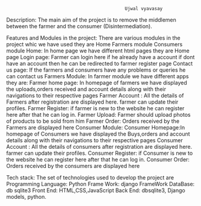                                                 Ujwal vyavasay
Description: 
The main aim of the project is to remove the middlemen between the farmer and the consumer (Disintermediation). 

Features and Modules in the project:
There are various modules in the project whic we have used they are
Home
Farmers module
Consumers module
Home:
In home page we have different html pages they are
Home page
Login page: Farmer can login here if he already have a account if dont have an account then he can be redirected to farmer register page
Contact us page: If the farmers and consumers have any problems or queries he can contact us
Farmers Module:
In farmer module we have different apps they are:
Farmer home page: In homepage of farmers we have displayed the uploads,orders received and account details along with their navigations to their respective pages
Farmer Account : All the details of Farmers after registration are displayed here. farmer can update  their profiles.
Farmer Register: if farmer is new to the website he can register here after that he can log in.
Farmer Upload: Farmer should upload photos of products to be sold from him
Farmer Order: Orders received by  the Farmers are displayed here
Consumer Module:
Consumer Homepage:In homepage of Consumers we have displayed the Buys,orders and account details along with their navigations to their respective pages
Consumer Account : All the details of consumers after registration are displayed here. farmer can update  their profiles.
Consumer Register: if Consumer is new to the website he can register here after that he can log in.
Consumer Order: Orders received by  the consumers are displayed here

Tech stack:
The set of technologies used to develop the project are
Programming Language: Python
Frame Work: django FrameWork
DataBase: db sqlite3
Front End: HTML,CSS,JavaScript
Back End: dbsqlite3, Django models, python.


	
